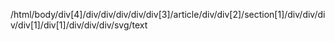 /html/body/div[4]/div/div/div/div/div[3]/article/div/div[2]/section[1]/div/div/div/div[1]/div[1]/div/div/div/svg/text
